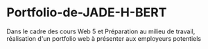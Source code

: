 # Portfolio-de-JADE-H-BERT
Dans le cadre des cours Web 5 et Préparation au milieu de travail, réalisation d'un portfolio web à présenter aux employeurs potentiels
